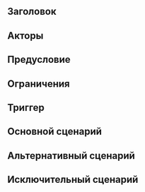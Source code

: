 ## Заголовок

## Акторы
## Предусловие
## Ограничения
## Триггер
## Основной сценарий
## Альтернативный сценарий
## Исключительный сценарий
